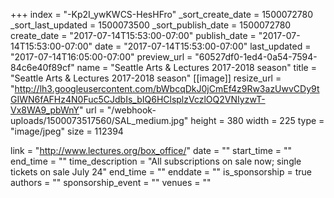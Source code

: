 +++
index = "-Kp2I_ywKWCS-HesHFro"
_sort_create_date = 1500072780
_sort_last_updated = 1500073500
_sort_publish_date = 1500072780
create_date = "2017-07-14T15:53:00-07:00"
publish_date = "2017-07-14T15:53:00-07:00"
date = "2017-07-14T15:53:00-07:00"
last_updated = "2017-07-14T16:05:00-07:00"
preview_url = "60527df0-1ed4-0a54-7594-84c6e40f89cf"
name = "Seattle Arts & Lectures 2017-2018 season"
title = "Seattle Arts & Lectures 2017-2018 season"
[[image]]
resize_url = "http://lh3.googleusercontent.com/bWbcqDkJ0jCmEf4z9Rw3azUwvCDy9tGIWN6fAFHz4N0Fuc5CJdbIs_bIQ6HClsplzVczlOQ2VNIyzwT-Vx8WA9_pbWnY"
url = "/webhook-uploads/1500073517560/SAL_medium.jpg"
height = 380
width = 225
type = "image/jpeg"
size = 112394

link = "http://www.lectures.org/box_office/"
date = ""
start_time = ""
end_time = ""
time_description = "All subscriptions on sale now; single tickets on sale July 24"
end_time = ""
enddate = ""
is_sponsorship = true
authors = ""
sponsorship_event = ""
venues = ""
